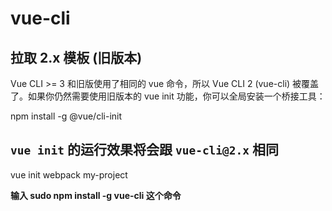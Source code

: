 # vue-cli
## 拉取 2.x 模板 (旧版本)
Vue CLI >= 3 和旧版使用了相同的 vue 命令，所以 Vue CLI 2 (vue-cli) 被覆盖了。如果你仍然需要使用旧版本的 vue init 功能，你可以全局安装一个桥接工具：

npm install -g @vue/cli-init
## `vue init` 的运行效果将会跟 `vue-cli@2.x` 相同
vue init webpack my-project




**输入 sudo npm install -g vue-cli 这个命令**
